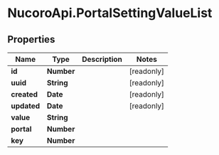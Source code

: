 # NucoroApi.PortalSettingValueList

## Properties

Name | Type | Description | Notes
------------ | ------------- | ------------- | -------------
**id** | **Number** |  | [readonly] 
**uuid** | **String** |  | [readonly] 
**created** | **Date** |  | [readonly] 
**updated** | **Date** |  | [readonly] 
**value** | **String** |  | 
**portal** | **Number** |  | 
**key** | **Number** |  | 



